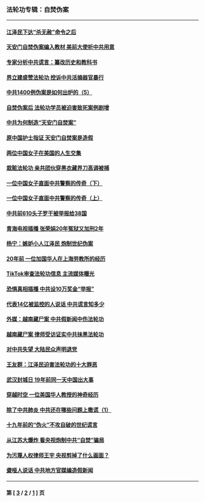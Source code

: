 ### 法轮功专辑：自焚伪案
---
#### [江泽民下达“杀无赦”命令之后](../../pages/nf5562/n13878084.md?04100430) 
#### [天安门自焚伪案编入教材 美前大使析中共用意](../../pages/nf5562/n13791932.md?04100430) 
#### [专家分析中共谎言：纂改历史和教科书](../../pages/nf5562/n13781542.md?04100430) 
#### [界立建盛赞法轮功 控诉中共活摘器官暴行](../../pages/nf5562/n13781971.md?04100430) 
#### [中共1400例伪案是如何出炉的（5）](../../pages/nf5562/n13226831.md?04100430) 
#### [自焚伪案后 法轮功学员被迫害致死案例剧增](../../pages/nf5562/n13190600.md?04100430) 
#### [中共为何制造“天安门自焚案”](../../pages/nf5562/n13183270.md?04100430) 
#### [原中国护士指证 天安门自焚案是造假](../../pages/nf5562/n13172289.md?04100430) 
#### [两位中国女子在美国的人生交集](../../pages/nf5562/n13156138.md?04100430) 
#### [栽赃法轮功 亲共团伙穿黑衣藏界刀高调被捕](../../pages/nf5562/n13073780.md?04100430) 
#### [一位中国女子直面中共警察的传奇（下）](../../pages/nf5562/n12989706.md?04100430) 
#### [一位中国女子直面中共警察的传奇（上）](../../pages/nf5562/n12985072.md?04100430) 
#### [中共前610头子罗干被举报给38国](../../pages/nf5562/n12975419.md?04100430) 
#### [青海电视插播 张荣娟20年冤狱又加刑2年](../../pages/nf5562/n12738166.md?04100430) 
#### [杨宁：嫉妒小人江泽民 炮制世纪伪案](../../pages/nf5562/n12724108.md?04100430) 
#### [20年前 一位加国华人在上海劳教所的经历](../../pages/nf5562/n12707932.md?04100430) 
#### [TikTok审查法轮功信息 主流媒体曝光](../../pages/nf5562/n12362336.md?04100430) 
#### [恐惧真相插播 中共设10万奖金“举报”](../../pages/nf5562/n12306396.md?04100430) 
#### [代表14亿被监控的人说话 中共谎言知多少](../../pages/nf5562/n12297484.md?04100430) 
#### [外媒：越南藏尸案 中共假新闻中伤法轮功](../../pages/nf5562/n12264411.md?04100430) 
#### [越南藏尸案 律师受访证实中共抹黑法轮功](../../pages/nf5562/n12261878.md?04100430) 
#### [对中共失望 大陆民众声明退党](../../pages/nf5562/n12187315.md?04100430) 
#### [王友群：江泽民迫害法轮功的十大罪恶](../../pages/nf5562/n12169074.md?04100430) 
#### [武汉封城日 19年前同一天中国出大事](../../pages/nf5562/n12150901.md?04100430) 
#### [穿越时空  一位美国华人教授的神奇经历](../../pages/nf5562/n12097460.md?04100430) 
#### [除了中共肺炎 中共还在哪些问题上撒谎（1）](../../pages/nf5562/n11955770.md?04100430) 
#### [十九年前的“伪火”不攻自破的世纪谎言](../../pages/nf5562/n11813238.md?04100430) 
#### [从江苏大爆炸 看央视炮制中共“自焚”骗局](../../pages/nf5562/n11140275.md?04100430) 
#### [为污蔑人权律师王宇 央视剪掉了什么画面？](../../pages/nf5562/n11130142.md?04100430) 
#### [聋哑人说话 中共地方官媒编造假新闻](../../pages/nf5562/n11006067.md?04100430) 

---
#### 第 [ [3](./3.md?04100430) / [2](./2.md?04100430) / [1](./1.md?04100430) ] 页
